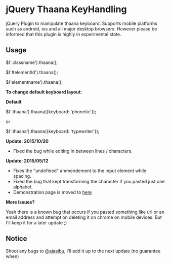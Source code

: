 jQuery Thaana KeyHandling
============================

jQuery Plugin to manipulate thaana keyboard. Supports mobile platforms such as android, ios and all major desktop browsers. However please 
be informed that this plugin is highly in experimental state.

## Usage

  $('.classname').thaana();
  
  $('#elementId').thaana();
  
  $('elementname').thaana();
  
**To change default keyboard layout:**

**Default**

  $('.thaana').thaana({keyboard: 'phonetic'});
  
or

  $('.thaana').thaana({keyboard: 'typewriter'});
  
**Update: 2015/10/20**

  * Fixed the bug while editing in between lines / characters.
  
**Update: 2015/05/12**

  * Fixes the "undefined" ammendement to the input element while spacing.
  * Fixed the bug that kept transforming the character if you pasted just one alphabet.
  * Demonstration page is moved to [here](http://ajaaibu.github.io/thaanaKeyboard)

**More Issues?**

Yeah there is a known bug that occurs if you pasted something like url or an email address and attempt on deleting it on chrome on mobile devices. But I'll keep it for a later update ;)

## Notice

Shoot any bugs to [@ajaaibu](https://twitter.com/ajaaibu), i'll add it up to the next update (no guarantee when)
